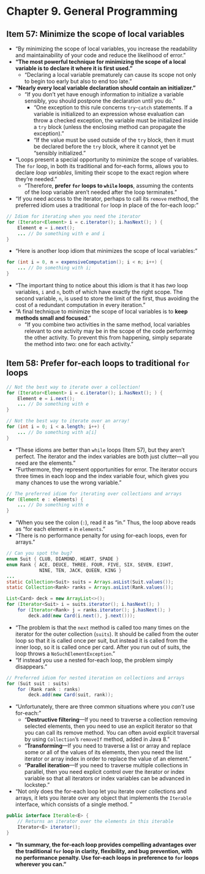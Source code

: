 # Chapter 9. General Programming

## Item 57: Minimize the scope of local variables

* “By minimizing the scope of local variables, you increase the readability and maintainability of your code and reduce the likelihood of error.”
* **“The most powerful technique for minimizing the scope of a local variable is to declare it where it is first used.”**
  * “Declaring a local variable prematurely can cause its scope not only to begin too early but also to end too late.”
* **“Nearly every local variable declaration should contain an initializer.”**
  * “If you don’t yet have enough information to initialize a variable sensibly, you should postpone the declaration until you do.”
    * “One exception to this rule concerns `try`-`catch` statements. If a variable is initialized to an expression whose evaluation can throw a checked exception, the variable must be initialized inside a `try` block (unless the enclosing method can propagate the exception).”
    * “If the value must be used outside of the `try` block, then it must be declared before the `try` block, where it cannot yet be “sensibly initialized.”
* “Loops present a special opportunity to minimize the scope of variables. The `for` loop, in both its traditional and for-each forms, allows you to declare *loop variables*, limiting their scope to the exact region where they’re needed.”
  * “Therefore, **prefer `for` loops to `while` loops**, assuming the contents of the loop variable aren’t needed after the loop terminates.”
* “If you need access to the iterator, perhaps to call its `remove` method, the preferred idiom uses a traditional `for` loop in place of the for-each loop:”


```java
// Idiom for iterating when you need the iterator
for (Iterator<Element> i = c.iterator(); i.hasNext(); ) {
    Element e = i.next();
    ... // Do something with e and i
}
```

* “Here is another loop idiom that minimizes the scope of local variables:”

```java
for (int i = 0, n = expensiveComputation(); i < n; i++) {
    ... // Do something with i;
}
```

* “The important thing to notice about this idiom is that it has *two* loop variables, `i` and `n`, both of which have exactly the right scope. The second variable, `n`, is used to store the limit of the first, thus avoiding the cost of a redundant computation in every iteration.”
* “A final technique to minimize the scope of local variables is to **keep methods small and focused**.”
  * “If you combine two activities in the same method, local variables relevant to one activity may be in the scope of the code performing the other activity. To prevent this from happening, simply separate the method into two: one for each activity.”


## Item 58: Prefer for-each loops to traditional `for` loops

```java
// Not the best way to iterate over a collection!
for (Iterator<Element> i = c.iterator(); i.hasNext(); ) {
    Element e = i.next();
    ... // Do something with e
}
```

```java
// Not the best way to iterate over an array!
for (int i = 0; i < a.length; i++) {
    ... // Do something with a[i]
}
```

* “These idioms are better than `while` loops (Item 57), but they aren’t perfect. The iterator and the index variables are both just clutter—all you need are the elements.”
* “Furthermore, they represent opportunities for error. The iterator occurs three times in each loop and the index variable four, which gives you many chances to use the wrong variable.”


```java
// The preferred idiom for iterating over collections and arrays
for (Element e : elements) {
    ... // Do something with e
}
```

* “When you see the colon (`:`), read it as “in.” Thus, the loop above reads as “for each element `e` in `elements`.”
* “There is no performance penalty for using for-each loops, even for arrays.”


```java
// Can you spot the bug?
enum Suit { CLUB, DIAMOND, HEART, SPADE }
enum Rank { ACE, DEUCE, THREE, FOUR, FIVE, SIX, SEVEN, EIGHT,
            NINE, TEN, JACK, QUEEN, KING }
...
static Collection<Suit> suits = Arrays.asList(Suit.values());
static Collection<Rank> ranks = Arrays.asList(Rank.values());

List<Card> deck = new ArrayList<>();
for (Iterator<Suit> i = suits.iterator(); i.hasNext(); )
    for (Iterator<Rank> j = ranks.iterator(); j.hasNext(); )
        deck.add(new Card(i.next(), j.next()));
```

* “The problem is that the `next` method is called too many times on the iterator for the outer collection (`suits`). It should be called from the outer loop so that it is called once per suit, but instead it is called from the inner loop, so it is called once per card. After you run out of suits, the loop throws a `NoSuchElementException`.”
* “If instead you use a nested for-each loop, the problem simply disappears.”

```java
// Preferred idiom for nested iteration on collections and arrays
for (Suit suit : suits)
    for (Rank rank : ranks)
        deck.add(new Card(suit, rank));
```

* “Unfortunately, there are three common situations where you *can’t* use for-each:”
  * “**Destructive filtering**—If you need to traverse a collection removing selected elements, then you need to use an explicit iterator so that you can call its remove method. You can often avoid explicit traversal by using `Collection`’s `removeIf` method, added in Java 8.”
  * “**Transforming**—If you need to traverse a list or array and replace some or all of the values of its elements, then you need the list iterator or array index in order to replace the value of an element.”
  * “**Parallel iteration**—If you need to traverse multiple collections in parallel, then you need explicit control over the iterator or index variable so that all iterators or index variables can be advanced in lockstep.”
* “Not only does the for-each loop let you iterate over collections and arrays, it lets you iterate over any object that implements the `Iterable` interface, which consists of a single method. ”

```java
public interface Iterable<E> {
    // Returns an iterator over the elements in this iterable
    Iterator<E> iterator();
}
```

* **“In summary, the for-each loop provides compelling advantages over the traditional `for` loop in clarity, flexibility, and bug prevention, with no performance penalty. Use for-each loops in preference to `for` loops wherever you can.”**
